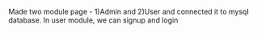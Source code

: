 <p>Made two module page - 1)Admin and 2)User and connected it to mysql database. In user module, we can signup and login </p>
